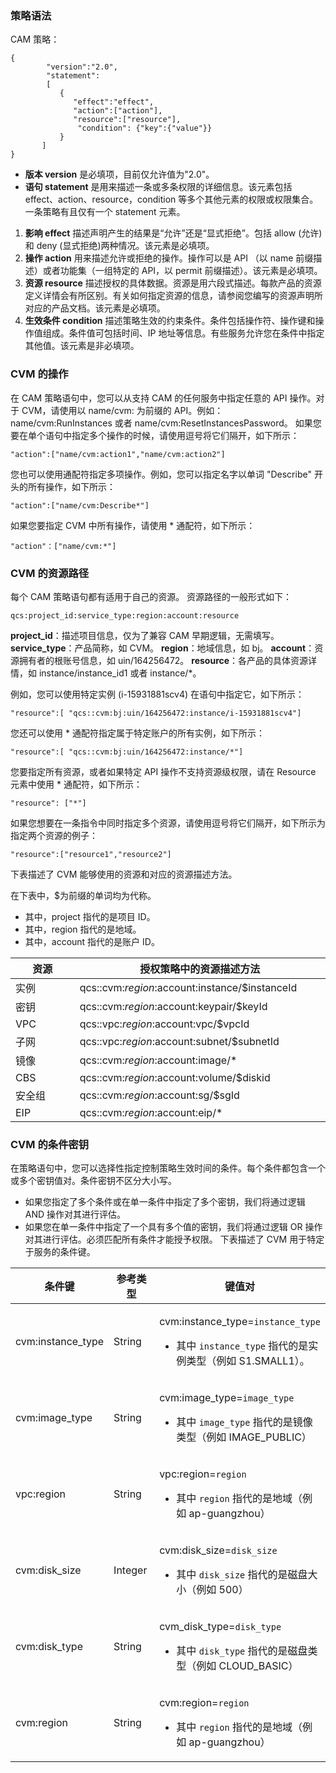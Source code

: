
<span id = "celueyufa"></span>
### 策略语法
CAM 策略：

```
{	 
        "version":"2.0", 
        "statement": 
        [ 
           { 
              "effect":"effect", 
              "action":["action"], 
              "resource":["resource"], 
               "condition": {"key":{"value"}} 
           } 
       ] 
} 

```
- **版本 version** 是必填项，目前仅允许值为"2.0"。
- **语句 statement** 是用来描述一条或多条权限的详细信息。该元素包括 effect、action、resource，condition 等多个其他元素的权限或权限集合。一条策略有且仅有一个 statement 元素。

 1. **影响 effect** 描述声明产生的结果是“允许”还是“显式拒绝”。包括 allow (允许)和 deny (显式拒绝)两种情况。该元素是必填项。
 2. **操作 action** 用来描述允许或拒绝的操作。操作可以是 API （以 name 前缀描述）或者功能集（一组特定的 API，以 permit 前缀描述）。该元素是必填项。
 3. **资源 resource** 描述授权的具体数据。资源是用六段式描述。每款产品的资源定义详情会有所区别。有关如何指定资源的信息，请参阅您编写的资源声明所对应的产品文档。该元素是必填项。
 4. **生效条件 condition** 描述策略生效的约束条件。条件包括操作符、操作键和操作值组成。条件值可包括时间、IP 地址等信息。有些服务允许您在条件中指定其他值。该元素是非必填项。
 
<span id = "caozuo"></span>
### CVM 的操作

在 CAM 策略语句中，您可以从支持 CAM 的任何服务中指定任意的 API 操作。对于 CVM，请使用以 name/cvm: 为前缀的 API。例如： name/cvm:RunInstances 或者 name/cvm:ResetInstancesPassword。
如果您要在单个语句中指定多个操作的时候，请使用逗号将它们隔开，如下所示：
```
"action":["name/cvm:action1","name/cvm:action2"]
```
您也可以使用通配符指定多项操作。例如，您可以指定名字以单词 "Describe" 开头的所有操作，如下所示：
```
"action":["name/cvm:Describe*"]
```
如果您要指定 CVM 中所有操作，请使用 * 通配符，如下所示：
```
"action"：["name/cvm:*"]
```

<span id = "ziyuanlujing"></span> 
### CVM 的资源路径
每个 CAM 策略语句都有适用于自己的资源。
资源路径的一般形式如下：
```
qcs:project_id:service_type:region:account:resource
```
**project_id**：描述项目信息，仅为了兼容 CAM 早期逻辑，无需填写。
**service_type**：产品简称，如 CVM。
**region**：地域信息，如 bj。
**account**：资源拥有者的根账号信息，如 uin/164256472。
**resource**：各产品的具体资源详情，如 instance/instance_id1 或者 instance/*。

例如，您可以使用特定实例 (i-15931881scv4) 在语句中指定它，如下所示：
```
"resource":[ "qcs::cvm:bj:uin/164256472:instance/i-15931881scv4"]
```
您还可以使用 * 通配符指定属于特定账户的所有实例，如下所示：
```
"resource":[ "qcs::cvm:bj:uin/164256472:instance/*"]
```

您要指定所有资源，或者如果特定 API 操作不支持资源级权限，请在 Resource 元素中使用 * 通配符，如下所示：
```
"resource": ["*"]
```
如果您想要在一条指令中同时指定多个资源，请使用逗号将它们隔开，如下所示为指定两个资源的例子：
```
"resource":["resource1","resource2"]
```
下表描述了 CVM 能够使用的资源和对应的资源描述方法。
<style>
table th:nth-of-type(1){
width:250px;
}
table th:nth-of-type(2){
width:500px;
}
</style>
在下表中，$为前缀的单词均为代称。
- 其中，project 指代的是项目 ID。
- 其中，region 指代的是地域。
- 其中，account 指代的是账户 ID。

| 资源 | 授权策略中的资源描述方法 |
|-------|-------|
|实例|  qcs::cvm:$region:$account:instance/$instanceId|
|密钥|  qcs::cvm:$region:$account:keypair/$keyId|
|VPC|  qcs::vpc:$region:$account:vpc/$vpcId|
|子网|   qcs::vpc:$region:$account:subnet/$subnetId|
|镜像|   qcs::cvm:$region:$account:image/\*|
|CBS|  qcs::cvm:$region:$account:volume/$diskid|
|安全组|  qcs::cvm:$region:$account:sg/$sgId|
|EIP|  qcs::cvm:$region:$account:eip/*|

 

<span id = "tiaojianmiyue"></span>
### CVM 的条件密钥
在策略语句中，您可以选择性指定控制策略生效时间的条件。每个条件都包含一个或多个密钥值对。条件密钥不区分大小写。

- 如果您指定了多个条件或在单一条件中指定了多个密钥，我们将通过逻辑 AND 操作对其进行评估。
- 如果您在单一条件中指定了一个具有多个值的密钥，我们将通过逻辑 OR 操作对其进行评估。必须匹配所有条件才能授予权限。
下表描述了 CVM 用于特定于服务的条件键。
<table class="tableblock frame-all grid-all spread">
<colgroup>
<col style="width: 25%;">
<col style="width: 25%;">
<col style="width: 50%;">
</colgroup>
<thead>
<tr>
<th class="tableblock halign-left valign-top">条件键</th>
<th class="tableblock halign-left valign-top">参考类型</th>
<th class="tableblock halign-left valign-top">键值对</th>
</tr>
</thead>
<tbody>
<tr>
<td class="tableblock halign-left valign-top"><div><div class="paragraph">
<p>cvm:instance_type</p>
</div></div></td>
<td class="tableblock halign-left valign-top"><div><div class="paragraph">
<p>String</p>
</div></div></td>
<td class="tableblock halign-left valign-top"><div><div class="paragraph">
<p>cvm:instance_type=<code>instance_type</code></p>
</div>
<div class="ulist">
<ul>
<li>
<p>其中 <code>instance_type</code> 指代的是实例类型（例如 S1.SMALL1）。</p>
</li>
</ul>
</div></div></td>
</tr>
<tr>
<td class="tableblock halign-left valign-top"><div><div class="paragraph">
<p>cvm:image_type</p>
</div></div></td>
<td class="tableblock halign-left valign-top"><div><div class="paragraph">
<p>String</p>
</div></div></td>
<td class="tableblock halign-left valign-top"><div><div class="paragraph">
<p>cvm:image_type=<code>image_type</code></p>
</div>
<div class="ulist">
<ul>
<li>
<p>其中 <code>image_type</code> 指代的是镜像类型（例如 IMAGE_PUBLIC）</p>
</li>
</ul>
</div></div></td>
</tr>
<tr>
<td class="tableblock halign-left valign-top"><div><div class="paragraph">
<p>vpc:region</p>
</div></div></td>
<td class="tableblock halign-left valign-top"><div><div class="paragraph">
<p>String</p>
</div></div></td>
<td class="tableblock halign-left valign-top"><div><div class="paragraph">
<p>vpc:region=<code>region</code></p>
</div>
<div class="ulist">
<ul>
<li>
<p>其中 <code>region</code> 指代的是地域（例如 ap-guangzhou）</p>
</li>
</ul>
</div></div></td>
</tr>
<tr>
<td class="tableblock halign-left valign-top"><div><div class="paragraph">
<p>cvm:disk_size</p>
</div></div></td>
<td class="tableblock halign-left valign-top"><div><div class="paragraph">
<p>Integer</p>
</div></div></td>
<td class="tableblock halign-left valign-top"><div><div class="paragraph">
<p>cvm:disk_size=<code>disk_size</code></p>
</div>
<div class="ulist">
<ul>
<li>
<p>其中 <code>disk_size</code> 指代的是磁盘大小（例如 500）</p>
</li>
</ul>
</div></div></td>
</tr>
<tr>
<td class="tableblock halign-left valign-top"><div><div class="paragraph">
<p>cvm:disk_type</p>
</div></div></td>
<td class="tableblock halign-left valign-top"><div><div class="paragraph">
<p>String</p>
</div></div></td>
<td class="tableblock halign-left valign-top"><div><div class="paragraph">
<p>cvm_disk_type=<code>disk_type</code></p>
</div>
<div class="ulist">
<ul>
<li>
<p>其中 <code>disk_type</code> 指代的是磁盘类型（例如 CLOUD_BASIC）</p>
</li>
</ul>
</div></div></td>
</tr>
<tr>
<td class="tableblock halign-left valign-top"><div><div class="paragraph">
<p>cvm:region</p>
</div></div></td>
<td class="tableblock halign-left valign-top"><div><div class="paragraph">
<p>String</p>
</div></div></td>
<td class="tableblock halign-left valign-top"><div><div class="paragraph">
<p>cvm:region=<code>region</code></p>
</div>
<div class="ulist">
<ul>
<li>
<p>其中 <code>region</code> 指代的是地域（例如 ap-guangzhou）</p>
</li>
</ul>
</div></div></td>
</tr>
</tbody>
</table>
